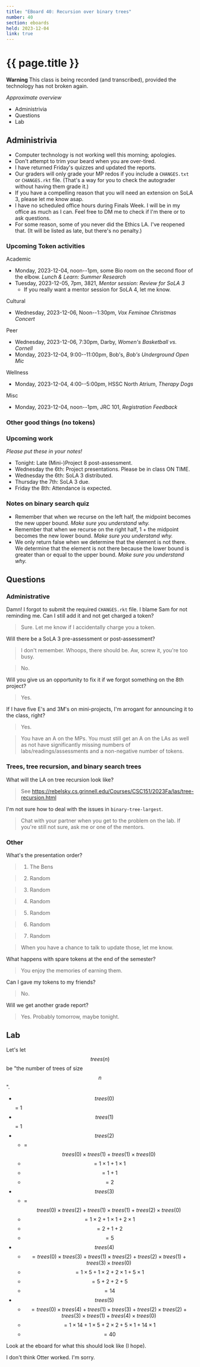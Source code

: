 ```yaml
---
title: "EBoard 40: Recursion over binary trees"
number: 40
section: eboards
held: 2023-12-04
link: true
---
```

# {{ page.title }}

**Warning** This class is being recorded (and transcribed), provided the technology has not broken again.

_Approximate overview_

* Administrivia
* Questions
* Lab

Administrivia
-------------

* Computer technology is not working well this morning; apologies.
* Don't attempt to trim your beard when you are over-tired.
* I have returned Friday's quizzes and updated the reports.
* Our graders will only grade your MP redos if you include a `CHANGES.txt`
  or `CHANGES.rkt` file. (That's a way for you to check the autograder
  without having them grade it.)
* If you have a compelling reason that you will need an extension on
  SoLA 3, please let me know asap.
* I have no scheduled office hours during Finals Week. I will be in
  my office as much as I can. Feel free to DM me to check if I'm there
  or to ask questions.
* For some reason, some of you never did the Ethics LA. I've reopened that.
  (It will be listed as late, but there's no penalty.)

### Upcoming Token activities

Academic

* Monday, 2023-12-04, noon--1pm, some Bio room on the second floor of the
  elbow.  _Lunch & Learn: Summer Research_
* Tuesday, 2023-12-05, 7pm, 3821, _Mentor session: Review for SoLA 3_
    * If you really want a mentor session for SoLA 4, let me know.

Cultural

* Wednesday, 2023-12-06, Noon--1:30pm, _Vox Feminae Christmas Concert_

Peer

* Wednesday, 2023-12-06, 7:30pm, Darby, _Women's Basketball vs. Cornell_
* Monday, 2023-12-04, 9:00--11:00pm, Bob's, _Bob's Underground Open Mic_

Wellness

* Monday, 2023-12-04, 4:00--5:00pm, HSSC North Atrium, _Therapy Dogs_

Misc

* Monday, 2023-12-04, noon--1pm, JRC 101, _Registration Feedback_

### Other good things (no tokens)

### Upcoming work

_Please put these in your notes!_

* Tonight: Late (Mini-)Project 8 post-assessment.
* Wednesday the 6th: Project presentations. Please be in class ON TIME.
* Wednesday the 6th: SoLA 3 distributed.
* Thursday the 7th: SoLA 3 due.
* Friday the 8th: Attendance is expected.

### Notes on binary search quiz

* Remember that when we recurse on the left half, the midpoint becomes
  the new upper bound. _Make sure you understand why._
* Remember that when we recurse on the right half, 1 + the midpoint
  becomes the new lower bound. _Make sure you understand why._
* We only return false when we determine that the element is not there.
  We determine that the element is not there because the lower bound
  is greater than or equal to the upper bound. _Make sure you understand
  why._

Questions
---------

### Administrative

Damn! I forgot to submit the required `CHANGES.rkt` file. I blame Sam
for not reminding me. Can I still add it and not get charged a token?

> Sure. Let me know if I accidentally charge you a token.

Will there be a SoLA 3 pre-assessment or post-assessment?

> I don't remember.  Whoops, there should be.  Aw, screw it, you're too
  busy.

> No.

Will you give us an opportunity to fix it if we forgot something on
the 8th project?

> Yes.

If I have five E's and 3M's on mini-projects, I'm arrogant for announcing
it to the class, right?

> Yes.

> You have an A on the MPs. You must still get an A on the LAs as well
  as not have significantly missing numbers of labs/readings/assessments
  and a non-negative number of tokens.

### Trees, tree recursion, and binary search trees

What will the LA on tree recursion look like?

> See <https://rebelsky.cs.grinnell.edu/Courses/CSC151/2023Fa/las/tree-recursion.html>

I'm not sure how to deal with the issues in `binary-tree-largest`.

> Chat with your partner when you get to the problem on the lab. If
  you're still not sure, ask me or one of the mentors.

### Other

What's the presentation order?

> 1. The Bens

> 2. Random 

> 3. Random

> 4. Random

> 5. Random

> 6. Random

> 7. Random

> When you have a chance to talk to update those, let me know.

What happens with spare tokens at the end of the semester?

> You enjoy the memories of earning them.

Can I gave my tokens to my friends?

> No.

Will we get another grade report?

> Yes. Probably tomorrow, maybe tonight.

Lab
---

Let's let $$trees(n)$$ be "the number of trees of size $$n$$".

* $$trees(0)$$ = 1
* $$trees(1)$$ = 1
* $$trees(2)$$ 
    * = $$trees(0)\times trees(1) + trees(1)\times trees(0)$$ 
    * $$= 1\times 1 + 1\times 1$$ 
    * $$= 1 + 1$$ 
    * $$= 2$$
* $$trees(3)$$ 
    * = $$trees(0)\times trees(2) + trees(1)\times trees(1) +
        trees(2)\times trees(0)$$ 
    * $$= 1\times 2 + 1\times 1 + 2\times 1$$
    * $$= 2 + 1 + 2$$
    * $$= 5$$
* $$trees(4)$$
    * $$= trees(0)\times trees(3) + trees(1)\times trees(2) + trees(2)\times trees(1) + trees(3)\times trees(0)$$
    * $$= 1\times 5 + 1\times 2 + 2\times 1 + 5\times 1$$
    * $$= 5 + 2 + 2 + 5$$
    * $$= 14$$
* $$trees(5)$$
    * $$= trees(0)\times trees(4) + trees(1)\times trees(3) + trees(2)\times trees(2) + trees(3)\times trees(1) + trees(4)\times trees(0)$$
    * $$= 1\times 14 + 1\times 5 + 2\times 2 + 5\times 1 + 14\times 1$$
    * $$= 40$$

Look at the eboard for what this should look like (I hope).

I don't think Otter worked.  I'm sorry.

